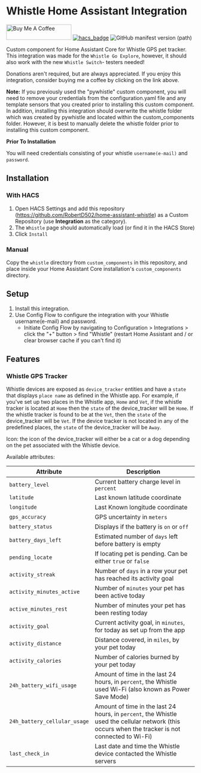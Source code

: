 # Whistle Home Assistant Integration
<a href="https://www.buymeacoffee.com/RobertD502" target="_blank"><img src="https://cdn.buymeacoffee.com/buttons/default-orange.png" alt="Buy Me A Coffee" height="41" width="174"></a>
[![hacs_badge](https://img.shields.io/badge/HACS-Custom-orange.svg)](https://github.com/custom-components/hacs) ![GitHub manifest version (path)](https://img.shields.io/github/manifest-json/v/RobertD502/home-assistant-whistle?filename=custom_components%2Fwhistle%2Fmanifest.json)

Custom component for Home Assistant Core for Whistle GPS pet tracker. This integration was made for the `Whistle Go Explore`, however, it should also work with the new `Whistle Switch`- testers needed!

Donations aren't required, but are always appreciated. If you enjoy this integration, consider buying me a coffee by clicking on the link above.

**Note:** If you previously used the "pywhistle" custom component, you will need to remove your credentials from the configuration.yaml file and any template sensors that you created prior to installing this custom component. In addition, installing this integration should overwrite the whistle folder which was created by pywhistle and located within the custom_components folder. However, it is best to manually delete the whistle folder prior to installing this custom component.

**Prior To Installation**

You will need credentials consisting of your whistle `username(e-mail)` and `password`.

## Installation

### With HACS
1. Open HACS Settings and add this repository (https://github.com/RobertD502/home-assistant-whistle)
as a Custom Repository (use **Integration** as the category).
2. The `Whistle` page should automatically load (or find it in the HACS Store)
3. Click `Install`

### Manual
Copy the `whistle` directory from `custom_components` in this repository,
and place inside your Home Assistant Core installation's `custom_components` directory.


## Setup
1. Install this integration.
2. Use Config Flow to configure the integration with your Whistle username(e-mail) and password.
    * Initiate Config Flow by navigating to Configuration > Integrations > click the "+" button > find "Whistle" (restart Home Assistant and / or clear browser cache if you can't find it)

## Features

### Whistle GPS Tracker
Whistle devices are exposed as `device_tracker` entities and have a `state` that displays `place name` as defined in the Whistle app. For example, if you've set up two places in the Whistle app, `Home` and `Vet`, if the whistle tracker is located at `Home` then the `state` of the device_tracker will be `Home`. If the whistle tracker is found to be at the `Vet`, then the `state` of the device_tracker will be `Vet`. If the device tracker is not located in any of the predefined places, the `state` of the device_tracker will be `Away`.  

Icon: the icon of the device_tracker will either be a cat or a dog depending on the pet associated with the Whistle device.

Available attributes:

| Attribute | Description |
| --- | --- |
| `battery_level` | Current battery charge level in `percent` |
| `latitude` | Last known latitude coordinate |
| `longitude` | Last Known longitude coordinate |
| `gps_accuracy` | GPS uncertainty in `meters` |
| `battery_status` | Displays if the battery is `on` or `off` |
| `battery_days_left` | Estimated number of `days` left before battery is empty |
| `pending_locate` | If locating pet is pending. Can be either `true` or `false` |
| `activity_streak` | Number of `days` in a row your pet has reached its activity goal |
| `activity_minutes_active` | Number of `minutes` your pet has been active today |
| `active_minutes_rest` | Number of minutes your pet has been resting today |
| `activity_goal` | Current activity goal, in `minutes`, for today as set up from the app |
| `activity_distance` | Distance covered, in `miles`, by your pet today |
| `activity_calories` | Number of calories burned by your pet today |
| `24h_battery_wifi_usage` | Amount of time in the last 24 hours, in `percent`, the Whistle used Wi-Fi (also known as Power Save Mode) |
| `24h_battery_cellular_usage` | Amount of time in the last 24 hours, in `percent`, the Whistle used the cellular network (this occurs when the tracker is not connected to Wi-Fi) |
| `last_check_in` | Last date and time the Whistle device contacted the Whistle servers |
